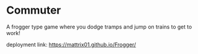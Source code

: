 # Commuter
A frogger type game where you dodge tramps and jump on trains to get to work!

deployment link: https://mattrix01.github.io/Frogger/
